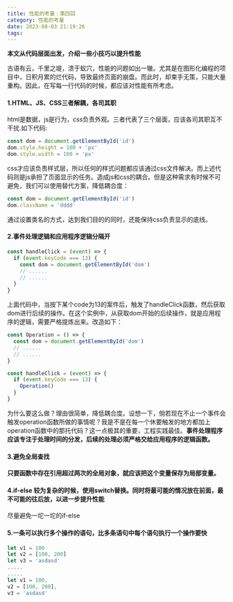 ```yaml
---
title: 性能的考量：第四回
category: 性能的考量
date: 2023-08-03 21:19:26
tags:
---
```

**本文从代码层面出发，介绍一些小技巧以提升性能**

古语有云，千里之堤，溃于蚁穴，性能的问题如出一辙。尤其是在图形化编程的项目中，日积月累的烂代码，导致最终页面的崩盘。而此时，却束手无策，只能大量重构。因此，在写每一行代码的时候，都应该对性能有所考虑。

#### 1.HTML、JS、CSS三者解耦，各司其职
html是数据，js是行为，css负责外观。三者代表了三个层面，应该各司其职互不干扰.如下代码:
```javascript
const dom = document.getElementById('id')
dom.style.height = 100 + 'px'
dom.style.width = 100 + 'px'
```
css才应该负责样式层，所以任何的样式问题都应该通过css文件解决。而上述代码则是js承担了页面显示的任务。造成js和css的耦合。但是这种需求有时候不可避免，我们可以使用替代方案，降低耦合度：
```javascript
const dom = document.getElementById('id')
dom.className = 'dddd'
```
通过设置类名的方式，达到我们目的的同时，还能保持css负责显示的底线。

#### 2.事件处理逻辑和应用程序逻辑分隔开
```javascript
const handleClick = (event) => {
  if (event.keyCode === 13) {
    const dom = document.getElementById('dom')
    // ......
    // ......
  }
}
```
上面代码中，当按下某个code为13的案件后，触发了handleClick函数，然后获取dom进行后续的操作。在这个实例中，从获取dom开始的后续操作，就是应用程序的逻辑，需要严格提炼出来。改造如下：
```javascript
const Operation = () => {
  const dom = document.getElementById('dom')
  // ......
  // ......
}

const handleClick = (event) => {
  if (event.keyCode === 13) {
    Operation()
  }
}
```
为什么要这么做？理由很简单，降低耦合度。设想一下，倘若现在不止一个事件会触发operation函数所做的事情呢？我是不是在每一个休要触发的地方都加上operation函数中的那托代码？这一点极其的重要，工程实践最佳。**事件处理程序应该专注于处理时间的分发，后续的处理必须严格交给应用程序的逻辑函数。**

#### 3.避免全局查找
**只要函数中存在引用超过两次的全局对象，就应该把这个变量保存为局部变量。**

#### 4.if-else 较为复杂的时候，使用switch替换。同时将最可能的情况放在前面，最不可能的往后放，以进一步提升性能
尽量避免一坨一坨的if-else

#### 5.一条可以执行多个操作的语句，比多条语句中每个语句执行一个操作要快
```javascript
let v1 = 100
let v2 = [100, 200]
let v3 = 'asdasd'
.....
.....
let v1 = 100,
v2 = [100, 200],
v3 = 'asdasd'
```